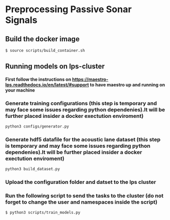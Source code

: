 # Preprocessing Passive Sonar Signals

## Build the docker image


``` bash
$ source scripts/build_container.sh

```

## Running models on lps-cluster

#### First follow the instructions on https://maestro-lps.readthedocs.io/en/latest/#support to have maestro up and running on your machine

### Generate training configurations (this step is temporary and may face some issues regarding python dependenies).It will be further placed insider a docker exectution enviroment)

``` bash
python3 configs/generator.py
```

### Generate hdf5 datafile for the acoustic lane dataset (this step is temporary and may face some issues regarding python dependenies).It will be further placed insider a docker exectution enviroment)

``` bash
python3 build_dataset.py
```

### Upload the configuration folder and datset to the lps cluster

### Run the following script to send the tasks to the cluster (do not forget to change the user and namespaces inside the script)

``` bash
$ python3 scripts/train_models.py

```
